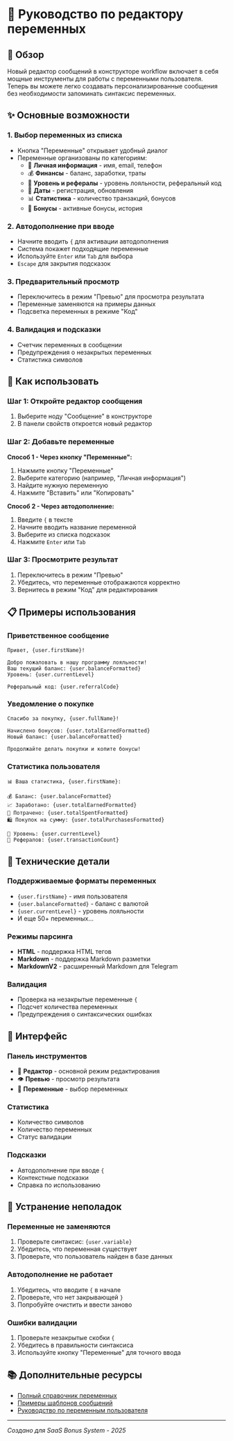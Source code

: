 # 📝 Руководство по редактору переменных

## 🎯 Обзор

Новый редактор сообщений в конструкторе workflow включает в себя мощные инструменты для работы с переменными пользователя. Теперь вы можете легко создавать персонализированные сообщения без необходимости запоминать синтаксис переменных.

## ✨ Основные возможности

### 1. **Выбор переменных из списка**
- Кнопка "Переменные" открывает удобный диалог
- Переменные организованы по категориям:
  - 👤 **Личная информация** - имя, email, телефон
  - 💰 **Финансы** - баланс, заработки, траты
  - 🎯 **Уровень и рефералы** - уровень лояльности, реферальный код
  - 📅 **Даты** - регистрация, обновления
  - 📊 **Статистика** - количество транзакций, бонусов
  - 🎁 **Бонусы** - активные бонусы, история

### 2. **Автодополнение при вводе**
- Начните вводить `{` для активации автодополнения
- Система покажет подходящие переменные
- Используйте `Enter` или `Tab` для выбора
- `Escape` для закрытия подсказок

### 3. **Предварительный просмотр**
- Переключитесь в режим "Превью" для просмотра результата
- Переменные заменяются на примеры данных
- Подсветка переменных в режиме "Код"

### 4. **Валидация и подсказки**
- Счетчик переменных в сообщении
- Предупреждения о незакрытых переменных
- Статистика символов

## 🚀 Как использовать

### Шаг 1: Откройте редактор сообщения
1. Выберите ноду "Сообщение" в конструкторе
2. В панели свойств откроется новый редактор

### Шаг 2: Добавьте переменные
**Способ 1 - Через кнопку "Переменные":**
1. Нажмите кнопку "Переменные"
2. Выберите категорию (например, "Личная информация")
3. Найдите нужную переменную
4. Нажмите "Вставить" или "Копировать"

**Способ 2 - Через автодополнение:**
1. Введите `{` в тексте
2. Начните вводить название переменной
3. Выберите из списка подсказок
4. Нажмите `Enter` или `Tab`

### Шаг 3: Просмотрите результат
1. Переключитесь в режим "Превью"
2. Убедитесь, что переменные отображаются корректно
3. Вернитесь в режим "Код" для редактирования

## 📋 Примеры использования

### Приветственное сообщение
```
Привет, {user.firstName}!

Добро пожаловать в нашу программу лояльности!
Ваш текущий баланс: {user.balanceFormatted}
Уровень: {user.currentLevel}

Реферальный код: {user.referralCode}
```

### Уведомление о покупке
```
Спасибо за покупку, {user.fullName}!

Начислено бонусов: {user.totalEarnedFormatted}
Новый баланс: {user.balanceFormatted}

Продолжайте делать покупки и копите бонусы!
```

### Статистика пользователя
```
📊 Ваша статистика, {user.firstName}:

💰 Баланс: {user.balanceFormatted}
📈 Заработано: {user.totalEarnedFormatted}
💸 Потрачено: {user.totalSpentFormatted}
🛍️ Покупок на сумму: {user.totalPurchasesFormatted}

🎯 Уровень: {user.currentLevel}
👥 Рефералов: {user.transactionCount}
```

## 🔧 Технические детали

### Поддерживаемые форматы переменных
- `{user.firstName}` - имя пользователя
- `{user.balanceFormatted}` - баланс с валютой
- `{user.currentLevel}` - уровень лояльности
- И еще 50+ переменных...

### Режимы парсинга
- **HTML** - поддержка HTML тегов
- **Markdown** - поддержка Markdown разметки
- **MarkdownV2** - расширенный Markdown для Telegram

### Валидация
- Проверка на незакрытые переменные `{`
- Подсчет количества переменных
- Предупреждения о синтаксических ошибках

## 🎨 Интерфейс

### Панель инструментов
- 📝 **Редактор** - основной режим редактирования
- 👁️ **Превью** - просмотр результата
- 🔗 **Переменные** - выбор переменных

### Статистика
- Количество символов
- Количество переменных
- Статус валидации

### Подсказки
- Автодополнение при вводе `{`
- Контекстные подсказки
- Справка по использованию

## 🚨 Устранение неполадок

### Переменные не заменяются
1. Проверьте синтаксис: `{user.variable}`
2. Убедитесь, что переменная существует
3. Проверьте, что пользователь найден в базе данных

### Автодополнение не работает
1. Убедитесь, что вводите `{` в начале
2. Проверьте, что нет закрывающей `}`
3. Попробуйте очистить и ввести заново

### Ошибки валидации
1. Проверьте незакрытые скобки `{`
2. Убедитесь в правильности синтаксиса
3. Используйте кнопку "Переменные" для точного ввода

## 📚 Дополнительные ресурсы

- [Полный справочник переменных](complete-variables-reference.md)
- [Примеры шаблонов сообщений](message-templates-examples.md)
- [Руководство по переменным пользователя](user-variables-guide.md)

---

*Создано для SaaS Bonus System - 2025*
